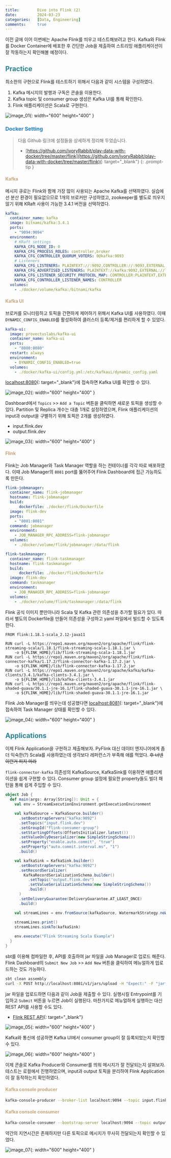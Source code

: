 ```yaml
---
title:        Dive into Flink (2)
date:         2024-03-23
categories:   [Data, Engineering]
comments:     true
---
```


<style>
H2 { color: #298294 }
H3 { color: #1e7ed2 }
H4 { color: #C7A579 }
</style>

이전 글에 이어 이번에는 Apache Flink를 띄우고 테스트해보려고 한다. Kafka와 Flink를 Docker Container에 배포한 후 간단한 Job을 제출하여 스트리밍 애플리케이션이 잘 작동하는지 확인해볼 예정이다.

## Practice

최소한의 구현으로 Flink를 테스트하기 위해서 다음과 같이 시스템을 구성하였다.

1. Kafka 메시지의 발행과 구독은 콘솔을 이용한다.
2. Kafka topic 및 consumer group 생성은 Kafka UI를 통해 확인한다.
3. Flink 애플리케이션은 Scala로 구현한다.

![image_01](/assets/img/posts/2024-03-30/image_01.png){: width="600" height="400" }

### Docker Setting

> 다음 Github 링크에 설정들을 상세하게 정리해 두었습니다.
> - [https://github.com/ivoryRabbit/play-data-with-docker/tree/master/flink](https://github.com/ivoryRabbit/play-data-with-docker/tree/master/flink){: target="_blank"}
{: .prompt-tip }

#### Kafka

메시지 큐로는 Flink와 함께 가장 많이 사용되는 Apache Kafka를 선택하였다. 실습에선 분산 환경이 필요없으므로 1개의 브로커만 구성하였고, zookeeper를 별도로 띄우지 않기 위해 KRaft 사용이 가능한 3.4.1 버전을 선택하였다.

```yaml
kafka:
  container_name: kafka
  image: bitnami/kafka:3.4.1
  ports:
    - "9094:9094"
  environment:
    # KRaft settings
    KAFKA_CFG_NODE_ID: 0
    KAFKA_CFG_PROCESS_ROLES: controller,broker
    KAFKA_CFG_CONTROLLER_QUORUM_VOTERS: 0@kafka:9093
    # Listeners
    KAFKA_CFG_LISTENERS: PLAINTEXT://:9092,CONTROLLER://:9093,EXTERNAL://:9094
    KAFKA_CFG_ADVERTISED_LISTENERS: PLAINTEXT://kafka:9092,EXTERNAL://localhost:9094
    KAFKA_CFG_LISTENER_SECURITY_PROTOCOL_MAP: CONTROLLER:PLAINTEXT,EXTERNAL:PLAINTEXT,PLAINTEXT:PLAINTEXT
    KAFKA_CFG_CONTROLLER_LISTENER_NAMES: CONTROLLER
  volumes:
    - ./docker/volume/kafka:/bitnami/kafka
```

#### Kafka UI

브로커를 모니터링하고 토픽을 간편하게 제어하기 위해서 Kafka UI를 사용하였다. 이때 `DYNAMIC_CONFIG_ENABLED`를 활성화하여 클러스터 등록/제거를 편리하게 할 수 있었다.

```yaml
kafka-ui:
  image: provectuslabs/kafka-ui
  container_name: kafka-ui
  ports:
    - "8080:8080"
  restart: always
  environment:
    - DYNAMIC_CONFIG_ENABLED=true
  volumes:
    - ./docker/kafka-ui/config.yml:/etc/kafkaui/dynamic_config.yaml
```

[localhost:8080](http://localhost:8080/){: target="_blank"}에 접속하면 Kafka UI를 확인할 수 있다.

![image_02](/assets/img/posts/2024-03-30/image_02.png){: width="600" height="400" }

Dashboard에서 `Topics` >> `Add a Topic` 버튼을 클릭하면 새로운 토픽을 생성할 수 있다. Partition 및 Replica 개수는 대충 1개로 설정하였으며, Flink 애플리케이션의 input과 output을 구별하기 위해 토픽은 2개를 생성하였다.
- input.flink.dev
- output.flink.dev

![image_03](/assets/img/posts/2024-03-30/image_03.png){: width="600" height="400" }

#### Flink

Flink는 Job Manager와 Task Manager 역할을 하는 컨테이너를 각각 따로 배포하였다. 이때 Job Manager의 `8081` port를 뚫어주어 Flink Dashboard에 접근 가능하도록 만든다.

```yaml
flink-jobmanager:
  container_name: flink-jobmanager
  hostname: flink-jobmanager
  build:
      dockerfile: ./docker/flink/Dockerfile
  image: flink-dev
  ports:
    - "8081:8081"
  command: jobmanager
  environment:
    - JOB_MANAGER_RPC_ADDRESS=flink-jobmanager
  volumes:
    - ./docker/volume/flink/jobmanager:/data/flink

flink-taskmanager:
  container_name: flink-taskmanager
  hostname: flink-taskmanager
  build:
      dockerfile: ./docker/flink/Dockerfile
  image: flink-dev
  command: taskmanager
  environment:
    - JOB_MANAGER_RPC_ADDRESS=flink-jobmanager
  volumes:
    - ./docker/volume/flink/taskmanager:/data/flink
```

Flink 공식 이미지 뿐만아니라 Scala 및 Kafka 관련 의존성을 추가할 필요가 있다. 따라서 별도의 Dockerfile을 만들어 의존성을 구성하고 yaml 파일에서 빌드할 수 있도록 한다.

```docker
FROM flink:1.18.1-scala_2.12-java11

RUN curl -L https://repo1.maven.org/maven2/org/apache/flink/flink-streaming-scala/1.18.1/flink-streaming-scala-1.18.1.jar \
    -o ${FLINK_HOME}/lib/flink-streaming-scala-1.18.1.jar
RUN curl -L https://repo1.maven.org/maven2/org/apache/flink/flink-connector-kafka/1.17.2/flink-connector-kafka-1.17.2.jar \
    -o ${FLINK_HOME}/lib/flink-connector-kafka-1.17.2.jar
RUN curl -L https://repo1.maven.org/maven2/org/apache/kafka/kafka-clients/3.4.1/kafka-clients-3.4.1.jar \
    -o ${FLINK_HOME}/lib/kafka-clients-3.4.1.jar
RUN curl -L https://repo1.maven.org/maven2/org/apache/flink/flink-shaded-guava/30.1.1-jre-16.1/flink-shaded-guava-30.1.1-jre-16.1.jar \
    -o ${FLINK_HOME}/lib/flink-shaded-guava-30.1.1-jre-16.1.jar
```

Flink Job Manager를 띄우는데 성공했다면 [localhost:8081](http://localhost:8081/){: target="_blank"}에 접속하여 Task Manager 상태를 확인할 수 있다.

![image_04](/assets/img/posts/2024-03-30/image_04.png){: width="600" height="400" }

## Applications

이제 Flink Application을 구현하고 제출해보자. PyFlink 대신 데이터 엔지니어에게 좀 더 익숙한(?) Scala를 사용하였는데 생각보다 레퍼런스가 부족해 애를 먹었다. ~~후 너넨 이런거 피지 마라~~

`flink-connector-kafka` 의존성의 KafkaSource, KafkaSink를 이용하면 애플리케이션을 쉽게 구현할 수 있다. Consumer group 설정에 필요한 property들도 빌더 패턴을 통해 쉽게 주입할 수 있다.

```scala
object Job {
  def main(args: Array[String]): Unit = {
    val env = StreamExecutionEnvironment.getExecutionEnvironment

    val kafkaSource = KafkaSource.builder()
      .setBootstrapServers("kafka:9092")
      .setTopics("input.flink.dev")
      .setGroupId("flink-consumer-group")
      .setStartingOffsets(OffsetsInitializer.latest())
      .setValueOnlyDeserializer(new SimpleStringSchema())
      .setProperty("enable.auto.commit", "true")
      .setProperty("auto.commit.interval.ms", "1")
      .build()

    val kafkaSink = KafkaSink.builder()
      .setBootstrapServers("kafka:9092")
      .setRecordSerializer(
        KafkaRecordSerializationSchema.builder()
          .setTopic("output.flink.dev")
          .setValueSerializationSchema(new SimpleStringSchema())
          .build()
      )
      .setDeliveryGuarantee(DeliveryGuarantee.AT_LEAST_ONCE)
      .build()

    val streamLines = env.fromSource(kafkaSource, WatermarkStrategy.noWatermarks(), "Kafka Sink")
    
    streamLines.print()
    streamLines.sinkTo(kafkaSink)

    env.execute("Flink Streaming Scala Example")
  }
}
```

sbt를 이용해 컴파일한 후, API를 호출하여 jar 파일을 Job Manager로 업로드 해준다. Flink Dashboard의 `Submit New Job` >> `Add New` 버튼을 클릭하여 메뉴얼하게 업로드하는 것도 가능하다.

```bash
sbt clean assembly
curl -X POST http://localhost:8081/v1/jars/upload -H "Expect:" -F "jarfile=@./target/scala-2.12/flink-dev-assembly-0.1-SNAPSHOT.jar"
```

jar 파일을 업로드하면 다음과 같이 Job을 제출할 수 있다. 실행시킬 Entrypoint를 기입하고 `Submit` 버튼을 누르면 Job이 실행된다. 마찬가지로 메뉴얼하게 실행하는 대신 REST API를 사용할 수도 있다.
- [Flink REST API](https://nightlies.apache.org/flink/flink-docs-release-1.19/docs/ops/rest_api/#jars-jarid-run){: target="_blank"}

![image_05](/assets/img/posts/2024-03-30/image_05.png){: width="600" height="400" }

Kafka와 통신에 성공하면 Kafka UI에서 consumer group이 잘 등록되었는지 확인할 수 있다. 

![image_06](/assets/img/posts/2024-03-30/image_06.png){: width="600" height="400" }

이제 콘솔로 Kafka Producer와 Consumer를 띄워 메시지가 잘 전달되는지 살펴보자. 테스트는 로컬에서 진행하였으며, input과 output 토픽을 분리하여 Flink Application이 잘 동작하는지 확인하였다.

#### Kafka console producer

```bash
kafka-console-producer --broker-list localhost:9094 --topic input.flink.dev
```

#### Kafka console consumer

```bash
kafka-console-consumer --bootstrap-server localhost:9094 --topic output.flink.dev
```

약간의 지연시간은 존재하지만 다른 토픽으로 메시지가 무사히 전달되는지 확인할 수 있었다.

![image_07](/assets/img/posts/2024-03-30/image_07.png){: width="600" height="400" }